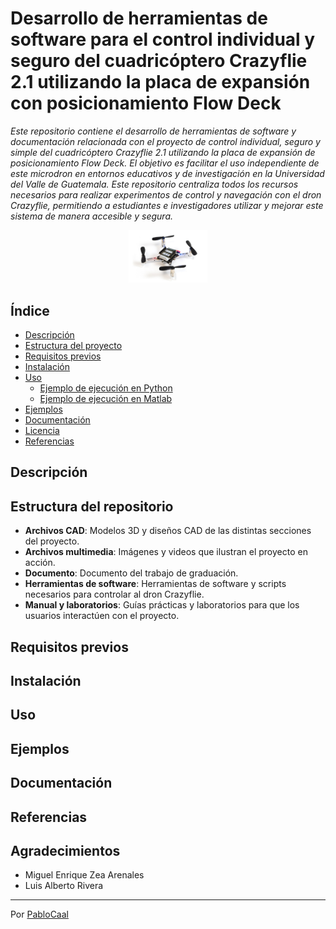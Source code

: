 # Desarrollo de herramientas de software para el control individual y seguro del cuadricóptero Crazyflie 2.1 utilizando la placa de expansión con posicionamiento Flow Deck
_Este repositorio contiene el desarrollo de herramientas de software y documentación relacionada con el proyecto de control  individual, seguro y simple del cuadricóptero Crazyflie 2.1 utilizando la placa de expansión de posicionamiento Flow Deck. El objetivo es facilitar el uso independiente de este microdron en entornos educativos y de investigación en la Universidad del Valle de Guatemala. Este repositorio centraliza todos los recursos necesarios para realizar experimentos de control y navegación con el dron Crazyflie, permitiendo a estudiantes e investigadores utilizar y mejorar este sistema de manera accesible y segura._

<div align="center">
  <img src="Archivos multimedia/Figuras/Crazyflie_1.jpg" alt="Crazyflie 2.1" width="25%">
</div>

## Índice
- [Descripción](#descripción)
- [Estructura del proyecto](#estructura-del-repositorio)
- [Requisitos previos](#requisitos-previos)
- [Instalación](#instalación)
- [Uso](#uso)
  - [Ejemplo de ejecución en Python](#ejemplo-de-ejecución-en-python)
  - [Ejemplo de ejecución en Matlab](#ejemplo-de-ejecución-en-matlab)
- [Ejemplos](#ejemplos)
- [Documentación](#documentación)
- [Licencia](#referencias)
- [Referencias](#agradecimientos)

## Descripción

## Estructura del repositorio
- **Archivos CAD**: Modelos 3D y diseños CAD de las distintas secciones del proyecto.
- **Archivos multimedia**: Imágenes y videos que ilustran el proyecto en acción.
- **Documento**: Documento del trabajo de graduación.
- **Herramientas de software**: Herramientas de software y scripts necesarios para controlar al dron Crazyflie.
- **Manual y laboratorios**: Guías prácticas y laboratorios para que los usuarios interactúen con el proyecto.

## Requisitos previos

## Instalación

## Uso

## Ejemplos

## Documentación

## Referencias


## Agradecimientos
* Miguel Enrique Zea Arenales
* Luis Alberto Rivera
---
Por [PabloCaal](https://github.com/PabloCaal)
